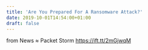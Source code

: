 ```yaml
---
title: 'Are You Prepared For A Ransomware Attack?'
date: 2019-10-01T14:54:00+01:00
draft: false
---
```


  
  
from News ≈ Packet Storm https://ift.tt/2mGjwqM